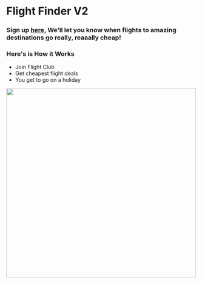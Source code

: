 # Flight Finder V2

### Sign up [here](https://repl.it/@abhijeetpandit/FlightDealsClub?embed=1&output=1#main.py), We'll let you know when flights to amazing destinations go really, reaaally cheap!

### Here's is How it Works

- Join Flight Club
- Get cheapest flight deals
- You get to go on a holiday

<img src= 'https://user-images.githubusercontent.com/65078610/108055938-a6b0f980-7076-11eb-971c-41370a14bfb8.PNG' width="500">